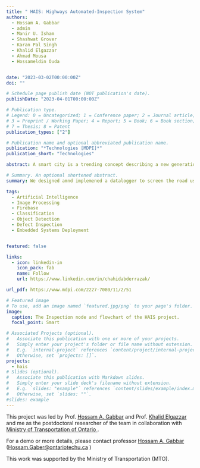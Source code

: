 ```yaml
---
title: " HAIS: Highways Automated-Inspection System"
authors:
  - Hossam A. Gabbar
  - admin
  - Manir U. Isham
  - Shashwat Grover
  - Karan Pal Singh
  - Khalid Elgazzar
  - Ahmad Mousa
  - Hossameldin Ouda


date: "2023-03-02T00:00:00Z"
doi: ""

# Schedule page publish date (NOT publication's date).
publishDate: "2023-04-01T00:00:00Z"

# Publication type.
# Legend: 0 = Uncategorized; 1 = Conference paper; 2 = Journal article;
# 3 = Preprint / Working Paper; 4 = Report; 5 = Book; 6 = Book section;
# 7 = Thesis; 8 = Patent
publication_types: ["2"]

# Publication name and optional abbreviated publication name.
publication: "*Technologies [MDPI]*"
publication_short: "Technologies"

abstract: A smart city is a trending concept describing a new generation of cities operated intelligently with minimal human intervention. It promotes energy sustainability, minimal environmental impact, and better governance. In transportation, the remote highway infrastructure monitoring will enhance the driver’s safety, continuously report road conditions, and identify potential hazardous incidents such as accidents, floods, or snow storms. In addition, it facilitates the integration of future cuttingedge technologies such as self-driving vehicles. This paper presents a general introduction to a smart monitoring system for automated real-time road condition inspection. The proposed solution includes hardware devices/nodes and software applications for data processing, road condition inspection using hybrid algorithms based on digital signal processing, and artificial intelligence technologies. The proposed system has an interactive web interface for real-time data sharing, infrastructure monitoring, visualization, and management of inspection reports which can improve the maintenance process.

# Summary. An optional shortened abstract.
summary: We designed amnd implemened a datalogger to screen the road using camera and vibrations sensors. The collected data is used to train deep leargning models for defect road inspection  model for automated defect inspection using a combination of  image processing and deep learning models.

tags:
  - Artificial Intelligence
  - Image Processing
  - Firebase
  - Classification
  - Object Detection
  - Defect Inspection
  - Embedded Systems Deployment


featured: false

links:
  - icon: linkedin-in
    icon_pack: fab
    name: Follow
    url: https://www.linkedin.com/in/chahidabderrazak/

url_pdf: https://www.mdpi.com/2227-7080/11/2/51

# Featured image
# To use, add an image named `featured.jpg/png` to your page's folder.
image:
  caption: The Inspection node and flowchart of the HAIS project.
  focal_point: Smart

# Associated Projects (optional).
#   Associate this publication with one or more of your projects.
#   Simply enter your project's folder or file name without extension.
#   E.g. `internal-project` references `content/project/internal-project/index.md`.
#   Otherwise, set `projects: []`.
projects:
  - hais
# Slides (optional).
#   Associate this publication with Markdown slides.
#   Simply enter your slide deck's filename without extension.
#   E.g. `slides: "example"` references `content/slides/example/index.md`.
#   Otherwise, set `slides: ""`.
#slides: example
---
```


This project was led by Prof. [Hossam A. Gabbar](https://hossamgaber.com/) and Prof. [Khalid Elgazzar](https://ontariotechu.ca/experts/feas/khalid-elgazzar.php) and me as the postdoctoral researcher of the team in collaboration with [Ministry of Transportation of Ontario ](https://www.ontario.ca/page/ministry-transportation).

For a demo or more details, please contact professor [Hossam A. Gabbar](https://hossamgaber.com/) (Hossam.Gaber@ontariotechu.ca )

This work was supported by the Ministry of Transportation (MTO). 
